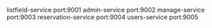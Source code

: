 listfield-service port:9001
admin-service port:9002
manage-service port:9003
reservation-service port:9004
users-service port:9005